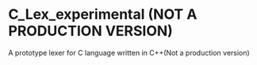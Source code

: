 # C_Lex_experimental (NOT A PRODUCTION VERSION)
A prototype lexer for C language written in C++(Not a production version)
